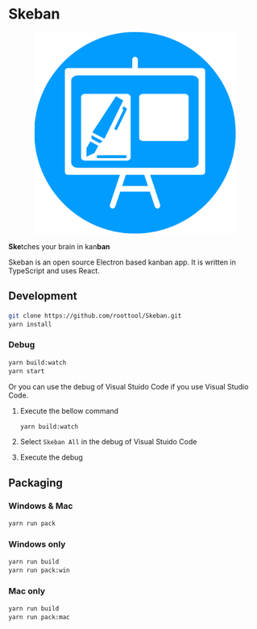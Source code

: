 # Skeban

<p align="center">
  <img src="public/icons/icon.png" alt="Skeban logo" />
</p>

**Ske**tches your brain in kan**ban**

Skeban is an open source Electron based kanban app. It is written in TypeScript and uses React.

## Development

```bash
git clone https://github.com/roottool/Skeban.git
yarn install
```

### Debug

```bash
yarn build:watch
yarn start
```

Or you can use the debug of Visual Stuido Code if you use Visual Studio Code.

1. Execute the bellow command

    ```bash
    yarn build:watch
    ```

2. Select `Skeban All` in the debug of Visual Stuido Code
3. Execute the debug

## Packaging

### Windows & Mac

```bash
yarn run pack
```

### Windows only

```bash
yarn run build
yarn run pack:win
```

### Mac only

```bash
yarn run build
yarn run pack:mac
```
